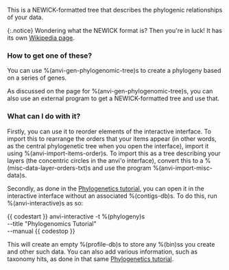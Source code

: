 This is a NEWICK-formatted tree that describes the phylogenic relationships of your data. 

{:.notice}
Wondering what the NEWICK format is? Then you're in luck! It has its own [Wikipedia page](https://en.wikipedia.org/wiki/Newick_format).

### How to get one of these? 

You can use %(anvi-gen-phylogenomic-tree)s to create a phylogeny based on a series of genes. 

As discussed on the page for %(anvi-gen-phylogenomic-tree)s, you can also use an external program to get a NEWICK-formatted tree and use that. 

### What can I do with it? 

Firstly, you can use it to reorder elements of the interactive interface. To import this to rearrange the orders that your items appear (in other words, as the central phylogenetic tree when you open the interface), import it using %(anvi-import-items-order)s. To import this as a tree describing your layers (the concentric circles in the anvi'o interface), convert this to a %(misc-data-layer-orders-txt)s and use the program %(anvi-import-misc-data)s.

Secondly, as done in the [Phylogenetics tutorial](http://merenlab.org/2017/06/07/phylogenomics/#working-with-fasta-files), you can open it in the interactive interface without an associated %(contigs-db)s. To do this, run %(anvi-interactive)s as so:

{{ codestart }}
anvi-interactive -t %(phylogeny)s \
                 --title "Phylogenomics Tutorial" \
                 --manual
{{ codestop }}

This will create an empty %(profile-db)s to store any %(bin)ss you create and other such data. You can also add various information, such as taxonomy hits, as done in that same [Phylogenetics tutorial](http://merenlab.org/2017/06/07/phylogenomics/#working-with-fasta-files). 

